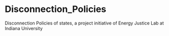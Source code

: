 # Disconnection_Policies
Disconnection Policies of states, a project initiative of Energy Justice Lab at Indiana University
